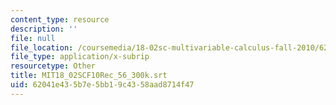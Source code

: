 ```yaml
---
content_type: resource
description: ''
file: null
file_location: /coursemedia/18-02sc-multivariable-calculus-fall-2010/62041e435b7e5bb19c4358aad8714f47_MIT18_02SCF10Rec_56_300k.vtt
file_type: application/x-subrip
resourcetype: Other
title: MIT18_02SCF10Rec_56_300k.srt
uid: 62041e43-5b7e-5bb1-9c43-58aad8714f47
---
```

